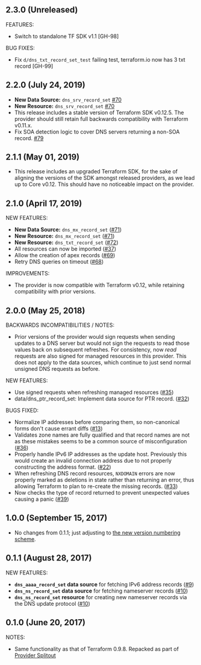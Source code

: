 ## 2.3.0 (Unreleased)

FEATURES:

* Switch to standalone TF SDK v1.1 [GH-98]

BUG FIXES:

* Fix `d/dns_txt_record_set_test` failing test, terraform.io now has 3 txt record [GH-99]

## 2.2.0 (July 24, 2019)

* **New Data Source:** `dns_srv_record_set` [#70](https://github.com/hashicorp/terraform-provider-dns/issues/70)
* **New Resource:** `dns_srv_record_set` [#70](https://github.com/hashicorp/terraform-provider-dns/issues/70)
* This release includes a stable version of Terraform SDK v0.12.5.
  The provider should still retain full backwards compatibility with Terraform v0.11.x.
* Fix SOA detection logic to cover DNS servers returning a non-SOA record. [#79](https://github.com/hashicorp/terraform-provider-dns/issues/79)

## 2.1.1 (May 01, 2019)

* This release includes an upgraded Terraform SDK, for the sake of aligning the versions of the SDK amongst released providers, as we lead up to Core v0.12. This should have no noticeable impact on the provider.

## 2.1.0 (April 17, 2019)

NEW FEATURES:

* **New Data Source:** `dns_mx_record_set` ([#71](https://github.com/hashicorp/terraform-provider-dns/issues/71))
* **New Resource:** `dns_mx_record_set` ([#71](https://github.com/hashicorp/terraform-provider-dns/issues/71))
* **New Resource:** `dns_txt_record_set` ([#72](https://github.com/hashicorp/terraform-provider-dns/issues/72))
* All resources can now be imported ([#37](https://github.com/hashicorp/terraform-provider-dns/issues/37))
* Allow the creation of apex records ([#69](https://github.com/hashicorp/terraform-provider-dns/issues/69))
* Retry DNS queries on timeout ([#68](https://github.com/hashicorp/terraform-provider-dns/issues/68))

IMPROVEMENTS:

* The provider is now compatible with Terraform v0.12, while retaining compatibility with prior versions.

## 2.0.0 (May 25, 2018)

BACKWARDS INCOMPATIBILITIES / NOTES:

* Prior versions of the provider would sign requests when sending updates to a DNS server but would not sign the requests to read those values back on subsequent refreshes. For consistency, now _read_ requests are also signed for managed resources in this provider. This does not apply to the data sources, which continue to just send normal unsigned DNS requests as before.

NEW FEATURES:

* Use signed requests when refreshing managed resources ([#35](https://github.com/hashicorp/terraform-provider-dns/issues/35))
* data/dns_ptr_record_set: Implement data source for PTR record. ([#32](https://github.com/hashicorp/terraform-provider-dns/issues/32))

BUGS FIXED:

* Normalize IP addresses before comparing them, so non-canonical forms don't cause errant diffs ([#13](https://github.com/hashicorp/terraform-provider-dns/issues/13))
* Validates zone names are fully qualified and that record names are not as these mistakes seems to be a common source of misconfiguration ([#36](https://github.com/hashicorp/terraform-provider-dns/issues/36))
* Properly handle IPv6 IP addresses as the update host. Previously this would create an invalid connection address due to not properly constructing the address format. ([#22](https://github.com/hashicorp/terraform-provider-dns/issues/22))
* When refreshing DNS record resources, `NXDOMAIN` errors are now properly marked as deletions in state rather than returning an error, thus allowing Terraform to plan to re-create the missing records. ([#33](https://github.com/hashicorp/terraform-provider-dns/issues/33))
* Now checks the type of record returned to prevent unexpected values causing a panic ([#39](https://github.com/hashicorp/terraform-provider-dns/issues/39))

## 1.0.0 (September 15, 2017)

* No changes from 0.1.1; just adjusting to [the new version numbering scheme](https://www.hashicorp.com/blog/hashicorp-terraform-provider-versioning/).

## 0.1.1 (August 28, 2017)

NEW FEATURES:

* **`dns_aaaa_record_set` data source** for fetching IPv6 address records ([#9](https://github.com/hashicorp/terraform-provider-dns/issues/9))
* **`dns_ns_record_set` data source** for fetching nameserver records ([#10](https://github.com/hashicorp/terraform-provider-dns/issues/10))
* **`dns_ns_record_set` resource** for creating new nameserver records via the DNS update protocol ([#10](https://github.com/hashicorp/terraform-provider-dns/issues/10))

## 0.1.0 (June 20, 2017)

NOTES:

* Same functionality as that of Terraform 0.9.8. Repacked as part of [Provider Splitout](https://www.hashicorp.com/blog/upcoming-provider-changes-in-terraform-0-10/)
